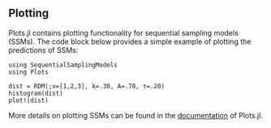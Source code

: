 ## Plotting 

Plots.jl contains plotting functionality for sequential sampling models (SSMs). The code block below provides a simple example of plotting the predictions of SSMs:
```@example plot_example
using SequentialSamplingModels
using Plots 

dist = RDM(;ν=[1,2,3], k=.30, A=.70, τ=.20)
histogram(dist)
plot!(dist)
```
More details on plotting SSMs can be found in the [documentation](https://itsdfish.github.io/Plots.jl/dev/) of Plots.jl.